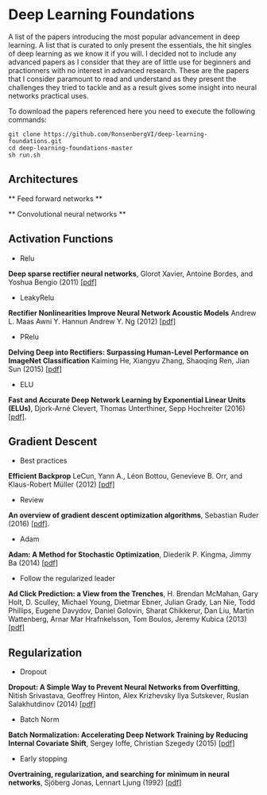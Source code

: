 # Deep Learning Foundations

A list of the papers introducing the most popular advancement in deep learning. A list that is curated to only present the essentials, the hit singles of deep learning as we know it if you will. I decided not to include any advanced papers as I consider that they are of little use for beginners and practionners with no interest in advanced research.
These are the papers that I consider paramount to read and understand as they present the challenges they tried to tackle and as a result gives some insight into neural networks practical uses.

To download the papers referenced here you need to execute the following commands:

```shell
git clone https://github.com/RonsenbergVI/deep-learning-foundations.git
cd deep-learning-foundations-master
sh run.sh
```

## Architectures

** Feed forward networks **

** Convolutional neural networks **


## Activation Functions

* Relu

**Deep sparse rectifier neural networks**, Glorot Xavier, Antoine Bordes, and Yoshua Bengio (2011) [[pdf]](http://proceedings.mlr.press/v15/glorot11a/glorot11a.pdf)

* LeakyRelu

**Rectifier Nonlinearities Improve Neural Network Acoustic Models**  Andrew L. Maas Awni Y. Hannun Andrew Y. Ng (2012) [[pdf]](https://ai.stanford.edu/~amaas/papers/relu_hybrid_icml2013_final.pdf)

* PRelu

**Delving Deep into Rectifiers: Surpassing Human-Level Performance on ImageNet Classification** Kaiming He, Xiangyu Zhang, Shaoqing Ren, Jian Sun (2015) [[pdf]](https://arxiv.org/pdf/1502.01852.pdf)

* ELU

**Fast and Accurate Deep Network Learning by Exponential Linear Units (ELUs)**, Djork-Arné Clevert, Thomas Unterthiner, Sepp Hochreiter (2016) [[pdf]](https://arxiv.org/pdf/1511.07289).


## Gradient Descent

* Best practices

**Efficient Backprop** LeCun, Yann A., Léon Bottou, Genevieve B. Orr, and Klaus-Robert Müller (2012) [[pdf]](http://yann.lecun.com/exdb/publis/pdf/lecun-98b.pdf)

* Review

**An overview of gradient descent optimization algorithms**, Sebastian Ruder (2016) [[pdf]](https://arxiv.org/pdf/1609.04747.pdf).

* Adam

**Adam: A Method for Stochastic Optimization**, Diederik P. Kingma, Jimmy Ba (2014) [[pdf]](http://arxiv.org/abs/1412.6980)

* Follow the regularized leader

**Ad Click Prediction: a View from the Trenches**, H. Brendan McMahan, Gary Holt, D. Sculley, Michael Young, Dietmar Ebner, Julian Grady, Lan Nie, Todd Phillips, Eugene Davydov, Daniel Golovin, Sharat Chikkerur, Dan Liu, Martin Wattenberg, Arnar Mar Hrafnkelsson, Tom Boulos, Jeremy Kubica (2013) [[pdf]](https://static.googleusercontent.com/media/research.google.com/en//pubs/archive/41159.pdf)

## Regularization

* Dropout

**Dropout: A Simple Way to Prevent Neural Networks from Overfitting**, Nitish Srivastava, Geoffrey Hinton, Alex Krizhevsky
Ilya Sutskever, Ruslan Salakhutdinov (2014) [[pdf]](http://jmlr.org/papers/volume15/srivastava14a.old/srivastava14a.pdf)

* Batch Norm

**Batch Normalization: Accelerating Deep Network Training by Reducing Internal Covariate Shift**, Sergey Ioffe, Christian Szegedy (2015) [[pdf]](https://arxiv.org/pdf/1502.03167)

* Early stopping

**Overtraining, regularization, and searching for minimum in neural networks**, Sjöberg Jonas, Lennart Ljung (1992) [[pdf]](https://pdfs.semanticscholar.org/6bb2/8b64d262b6aefae157be03399db08e41307c.pdf)
